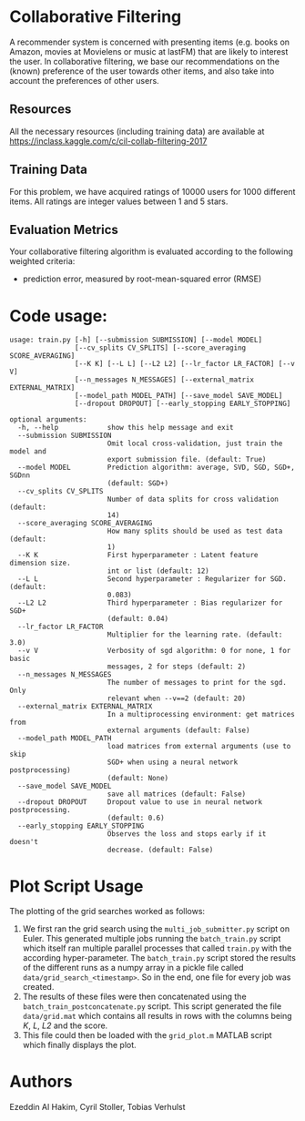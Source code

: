 Collaborative Filtering
=======================

A recommender system is concerned with presenting items (e.g. books on Amazon, movies at Movielens or music at lastFM) that are likely to interest the user. In collaborative filtering, we base our recommendations on the (known) preference of the user towards other items, and also take into account the preferences of other users.

Resources
---------
All the necessary resources (including training data) are available at https://inclass.kaggle.com/c/cil-collab-filtering-2017

Training Data
-------------
For this problem, we have acquired ratings of 10000 users for 1000 different items. All ratings are integer values between 1 and 5 stars.

Evaluation Metrics
------------------
Your collaborative filtering algorithm is evaluated according to the following weighted criteria:

- prediction error, measured by root-mean-squared error (RMSE)


Code usage:
===========
``` 
usage: train.py [-h] [--submission SUBMISSION] [--model MODEL]
                [--cv_splits CV_SPLITS] [--score_averaging SCORE_AVERAGING]
                [--K K] [--L L] [--L2 L2] [--lr_factor LR_FACTOR] [--v V]
                [--n_messages N_MESSAGES] [--external_matrix EXTERNAL_MATRIX]
                [--model_path MODEL_PATH] [--save_model SAVE_MODEL]
                [--dropout DROPOUT] [--early_stopping EARLY_STOPPING]

optional arguments:
  -h, --help            show this help message and exit
  --submission SUBMISSION
                        Omit local cross-validation, just train the model and
                        export submission file. (default: True)
  --model MODEL         Prediction algorithm: average, SVD, SGD, SGD+, SGDnn
                        (default: SGD+)
  --cv_splits CV_SPLITS
                        Number of data splits for cross validation (default:
                        14)
  --score_averaging SCORE_AVERAGING
                        How many splits should be used as test data (default:
                        1)
  --K K                 First hyperparameter : Latent feature dimension size.
                        int or list (default: 12)
  --L L                 Second hyperparameter : Regularizer for SGD. (default:
                        0.083)
  --L2 L2               Third hyperparameter : Bias regularizer for SGD+
                        (default: 0.04)
  --lr_factor LR_FACTOR
                        Multiplier for the learning rate. (default: 3.0)
  --v V                 Verbosity of sgd algorithm: 0 for none, 1 for basic
                        messages, 2 for steps (default: 2)
  --n_messages N_MESSAGES
                        The number of messages to print for the sgd. Only
                        relevant when --v==2 (default: 20)
  --external_matrix EXTERNAL_MATRIX
                        In a multiprocessing environment: get matrices from
                        external arguments (default: False)
  --model_path MODEL_PATH
                        load matrices from external arguments (use to skip
                        SGD+ when using a neural network postprocessing)
                        (default: None)
  --save_model SAVE_MODEL
                        save all matrices (default: False)
  --dropout DROPOUT     Dropout value to use in neural network postprocessing.
                        (default: 0.6)
  --early_stopping EARLY_STOPPING
                        Observes the loss and stops early if it doesn't
                        decrease. (default: False)
```

Plot Script Usage
=================

The plotting of the grid searches worked as follows:

1. We first ran the grid search using the `multi_job_submitter.py` script on Euler. This generated multiple jobs running the `batch_train.py` script which itself ran multiple parallel processes that called `train.py` with the according hyper-parameter. The `batch_train.py` script stored the results of the different runs as a numpy array in a pickle file called `data/grid_search_<timestamp>`. So in the end, one file for every job was created.
2. The results of these files were then concatenated using the `batch_train_postconcatenate.py` script. This script generated the file `data/grid.mat` which contains all results in rows with the columns being _K_, _L_, _L2_ and the score.
3. This file could then be loaded with the `grid_plot.m` MATLAB script which finally displays the plot.


Authors
=======

Ezeddin Al Hakim, Cyril Stoller, Tobias Verhulst
